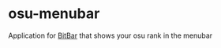 # osu-menubar
Application for [BitBar](https://github.com/matryer/bitbar) that shows your osu rank in the menubar
